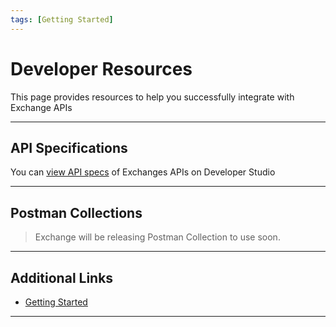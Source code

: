 ```yaml
---
tags: [Getting Started]
---
```


# Developer Resources

This page provides resources to help you successfully integrate with Exchange APIs

---

## API Specifications

You can [view API specs](../api/?type=post&path=/boarding/add_application) of Exchanges APIs on Developer Studio

---

## Postman Collections

<!-- theme: info -->
> Exchange will be releasing Postman Collection to use soon.

---

## Additional Links

- [Getting Started](?path=docs/get-started.md)

---
